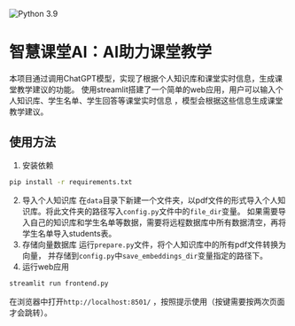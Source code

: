 ![Python 3.9](https://img.shields.io/badge/python-3.9-green.svg)
# 智慧课堂AI：AI助力课堂教学
本项目通过调用ChatGPT模型，实现了根据个人知识库和课堂实时信息，生成课堂教学建议的功能。
使用streamlit搭建了一个简单的web应用，用户可以输入个人知识库、学生名单、学生回答等课堂实时信息 ，模型会根据这些信息生成课堂教学建议。

## 使用方法
1. 安装依赖
```bash
pip install -r requirements.txt
```
2. 导入个人知识库
在`data`目录下新建一个文件夹，以pdf文件的形式导入个人知识库。将此文件夹的路径写入`config.py`文件中的`file_dir`变量。
如果需要导入自己的知识库和学生名单等数据，需要将远程数据库中所有数据清空，再将学生名单导入students表。
3. 存储向量数据库
运行`prepare.py`文件，将个人知识库中的所有pdf文件转换为向量，
并存储到`config.py`中`save_embeddings_dir`变量指定的路径下。
4. 运行web应用
```bash
streamlit run frontend.py
```
在浏览器中打开`http://localhost:8501/` ，按照提示使用（按键需要按两次页面才会跳转）。